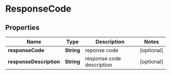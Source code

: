 
# ResponseCode

## Properties
Name | Type | Description | Notes
------------ | ------------- | ------------- | -------------
**responseCode** | **String** | reponse code |  [optional]
**responseDescription** | **String** | response code description |  [optional]



